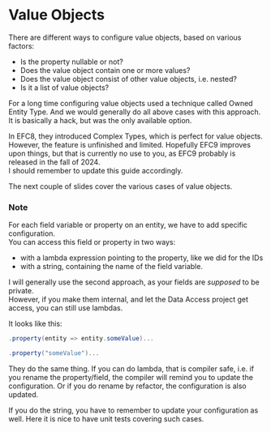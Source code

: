 # Value Objects

There are different ways to configure value objects, based on various factors:
* Is the property nullable or not?
* Does the value object contain one or more values?
* Does the value object consist of other value objects, i.e. nested?
* Is it a list of value objects?

For a long time configuring value objects used a technique called Owned Entity Type. And we would generally do all above cases with this approach.
It is basically a hack, but was the only available option.

In EFC8, they introduced Complex Types, which is perfect for value objects. 
However, the feature is unfinished and limited. Hopefully EFC9 improves upon things, but that is currently no use to you, as EFC9 probably is released in the fall of 2024.\
I should remember to update this guide accordingly.

The next couple of slides cover the various cases of value objects. 

### Note
For each field variable or property on an entity, we have to add specific configuration.\
You can access this field or property in two ways: 
* with a lambda expression pointing to the property, like we did for the IDs
* with a string, containing the name of the field variable.

I will generally use the second approach, as your fields are _supposed_ to be private.\
However, if you make them internal, and let the Data Access project get access, you can still use lambdas.

It looks like this:

```csharp
.property(entity => entity.someValue)...

.property("someValue")...
```

They do the same thing. If you can do lambda, that is compiler safe, i.e. if you rename the property/field, the compiler will remind you to update the configuration. Or if you do rename by refactor, the configuration is also updated.

If you do the string, you have to remember to update your configuration as well. Here it is nice to have unit tests covering such cases. 